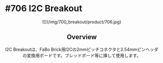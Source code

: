# #706 I2C Breakout

<center>![](/img/700_breakout/product/706.jpg)
<!--COLORME-->

## Overview
I2C Breakoutは、FaBo Brick用I2Cの2mmピッチコネクタと2.54mmピンヘッダの変換用ボードです。ブレッドボード等に挿して使用します。
